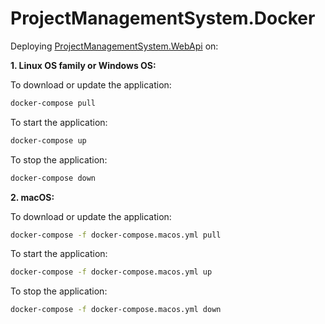 # ProjectManagementSystem.Docker

Deploying [ProjectManagementSystem.WebApi](https://github.com/gradovenko/ProjectManagementSystem.WebApi) on:

**1. Linux OS family or Windows OS:**

To download or update the application:  
```bash
docker-compose pull
```

To start the application:  
```bash
docker-compose up
```

To stop the application:  
```bash
docker-compose down
```

**2. macOS:**

To download or update the application:  
```bash
docker-compose -f docker-compose.macos.yml pull
```

To start the application:  
```bash
docker-compose -f docker-compose.macos.yml up
```

To stop the application:  
```bash
docker-compose -f docker-compose.macos.yml down
```